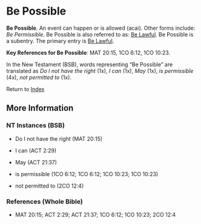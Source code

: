 # Be Possible
**Be Possible**. 
An event can happen or is allowed (acai). 
Other forms include: 
*Be Permissible*. 
Be Possible is also referred to as: 
[Be Lawful](Lawful.md). 
Be Possible is a subentry. The primary entry is 
[Be Lawful](Lawful.md). 


**Key References for Be Possible**: 
MAT 20:15, 1CO 6:12, 1CO 10:23. 




In the New Testament (BSB), words representing “Be Possible” are translated as 
*Do I not have the right* (1x), *I can* (1x), *May* (1x), *is permissible* (4x), *not permitted to* (1x). 


Return to [Index](00-Index.md)

## More Information

### NT Instances (BSB)

* Do I not have the right (MAT 20:15)

* I can (ACT 2:29)

* May (ACT 21:37)

* is permissible (1CO 6:12; 1CO 6:12; 1CO 10:23; 1CO 10:23)

* not permitted to (2CO 12:4)



### References (Whole Bible)

* MAT 20:15; ACT 2:29; ACT 21:37; 1CO 6:12; 1CO 10:23; 2CO 12:4



